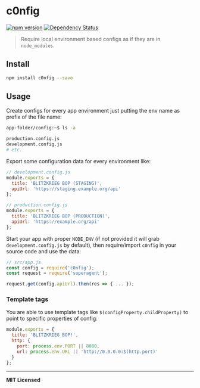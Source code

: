 # c0nfig

[![npm version](http://badge.fury.io/js/c0nfig.svg)](http://badge.fury.io/js/c0nfig)
[![Dependency Status](http://david-dm.org/voronianski/c0nfig.svg)](http://david-dm.org/voronianski/c0nfig)

> Require local environment based configs as if they are in `node_modules`.

## Install

```bash
npm install c0nfig --save
```

## Usage

Create configs for every app environment just putting the env name as prefix of the file name:

```bash
app-folder/config:~$ ls -a

production.config.js
development.config.js
# etc.
```

Export some configuration data for every environment like:

```js
// development.config.js
module.exports = {
  title: 'BLITZKRIEG BOP (STAGING)',
  apiUrl: 'https://staging.example.org/api'
};
```

```js
// production.config.js
module.exports = {
  title: 'BLITZKRIEG BOP (PRODUCTION)',
  apiUrl: 'https://example.org/api'
};
```

Start your app with proper `NODE_ENV` (if not provided it will grab `development.config.js` by default), then require/import `c0nfig` in your source code and use the data:

```js
// src/app.js
const config = require('c0nfig');
const request = require('superagent');

request.get(config.apiUrl).then(res => { ... });
```

### Template tags

You are able to use template tags like `$(configProperty.childProperty)` to point to specific properties of config:

```js
module.exports = {
  title: 'BLITZKRIEG BOP!',
  http: {
    port: process.env.PORT || 8080,
    url: process.env.URL || 'http://0.0.0.0:$(http.port)'
  }
};
```

---

**MIT Licensed**
